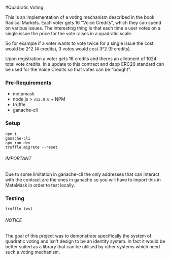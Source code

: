 #Quadratic Voting

This is an implementation of a voting mechanism described in the book Radical Markets.
Each voter gets 16 "Voice Credits", which they can spend on various issues.
The interesting thing is that each time a user votes on a single issue the price for the vote raises in a quadratic scale.

So for example if a voter wants to vote twice for a single issue the cost would be 2^2 (4 credits), 3 votes would cost 3^2 (9 credits).

Upon registration a voter gets 16 credits and theres an allotment of 1024 total vote credits. In a update to this contract and dapp ERC20 standard can be used for the Voice Credits so that votes can be "bought".

### Pre-Requirements
- metamask
- node.js > `v12.0.0` + NPM
- truffle
- ganache-cli

### Setup
```
npm i
ganache-cli
npm run dev
truffle migrate --reset
```

###### IMPORTANT
Due to some limitation in ganache-cli the only addresses that can interact with the contract are the ones in ganache so you will have to import this in MetaMask in order to test locally.

### Testing
```
truffle test
```

###### NOTICE
The goal of this project was to demonstrate specifically the system of quadratic voting and isn't design to be an identity system. In fact it would be better suited as a library that can be utilised by other systems which need such a voting mechanism.
